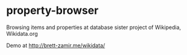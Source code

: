 property-browser
================

Browsing items and properties at database sister project of Wikipedia, Wikidata.org

Demo at http://brett-zamir.me/wikidata/